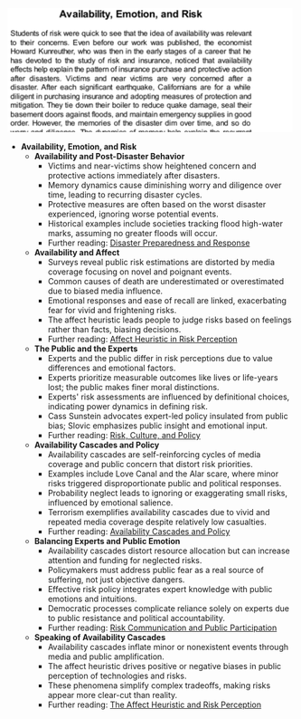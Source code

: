 ![ch13-avail-emotion-TFaS](ch13-avail-emotion-TFaS.best.png)

- **Availability, Emotion, and Risk**
  - **Availability and Post-Disaster Behavior**
    - Victims and near-victims show heightened concern and protective actions immediately after disasters.
    - Memory dynamics cause diminishing worry and diligence over time, leading to recurring disaster cycles.
    - Protective measures are often based on the worst disaster experienced, ignoring worse potential events.
    - Historical examples include societies tracking flood high-water marks, assuming no greater floods will occur.
    - Further reading: [Disaster Preparedness and Response](https://www.ready.gov/disasters)
  - **Availability and Affect**
    - Surveys reveal public risk estimations are distorted by media coverage focusing on novel and poignant events.
    - Common causes of death are underestimated or overestimated due to biased media influence.
    - Emotional responses and ease of recall are linked, exacerbating fear for vivid and frightening risks.
    - The affect heuristic leads people to judge risks based on feelings rather than facts, biasing decisions.
    - Further reading: [Affect Heuristic in Risk Perception](https://www.ncbi.nlm.nih.gov/pmc/articles/PMC2926472/)
  - **The Public and the Experts**
    - Experts and the public differ in risk perceptions due to value differences and emotional factors.
    - Experts prioritize measurable outcomes like lives or life-years lost; the public makes finer moral distinctions.
    - Experts' risk assessments are influenced by definitional choices, indicating power dynamics in defining risk.
    - Cass Sunstein advocates expert-led policy insulated from public bias; Slovic emphasizes public insight and emotional input.
    - Further reading: [Risk, Culture, and Policy](https://www.rff.org/publications/books/risk-culture-and-policy/)
  - **Availability Cascades and Policy**
    - Availability cascades are self-reinforcing cycles of media coverage and public concern that distort risk priorities.
    - Examples include Love Canal and the Alar scare, where minor risks triggered disproportionate public and political responses.
    - Probability neglect leads to ignoring or exaggerating small risks, influenced by emotional salience.
    - Terrorism exemplifies availability cascades due to vivid and repeated media coverage despite relatively low casualties.
    - Further reading: [Availability Cascades and Policy](https://www.cambridge.org/core/journals/behavioral-science-policy/article/availability-cascades-and-risk-regulation/4A88E56F99D76E2C27D3F0CE95E37851)
  - **Balancing Experts and Public Emotion**
    - Availability cascades distort resource allocation but can increase attention and funding for neglected risks.
    - Policymakers must address public fear as a real source of suffering, not just objective dangers.
    - Effective risk policy integrates expert knowledge with public emotions and intuitions.
    - Democratic processes complicate reliance solely on experts due to public resistance and political accountability.
    - Further reading: [Risk Communication and Public Participation](https://www.annualreviews.org/doi/10.1146/annurev.polisci.11.053106.153517)
  - **Speaking of Availability Cascades**
    - Availability cascades inflate minor or nonexistent events through media and public amplification.
    - The affect heuristic drives positive or negative biases in public perception of technologies and risks.
    - These phenomena simplify complex tradeoffs, making risks appear more clear-cut than reality.
    - Further reading: [The Affect Heuristic and Risk Perception](https://www.sciencedirect.com/science/article/pii/S136984781100036X)
